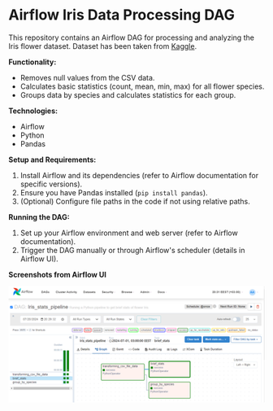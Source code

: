 # Airflow Iris Data Processing DAG

This repository contains an Airflow DAG for processing and analyzing the Iris flower dataset.
Dataset has been taken from [Kaggle](https://www.kaggle.com/datasets/arshid/iris-flower-dataset?resource=download).

**Functionality:**

* Removes null values from the CSV data.
* Calculates basic statistics (count, mean, min, max) for all flower species.
* Groups data by species and calculates statistics for each group.

**Technologies:**

* Airflow
* Python
* Pandas

**Setup and Requirements:**

1. Install Airflow and its dependencies (refer to Airflow documentation for specific versions).
2. Ensure you have Pandas installed (`pip install pandas`).
3. (Optional) Configure file paths in the code if not using relative paths.

**Running the DAG:**

1. Set up your Airflow environment and web server (refer to Airflow documentation).
2. Trigger the DAG manually or through Airflow's scheduler (details in Airflow UI).

**Screenshots from Airflow UI**

![alt text](iris_airflow.PNG)